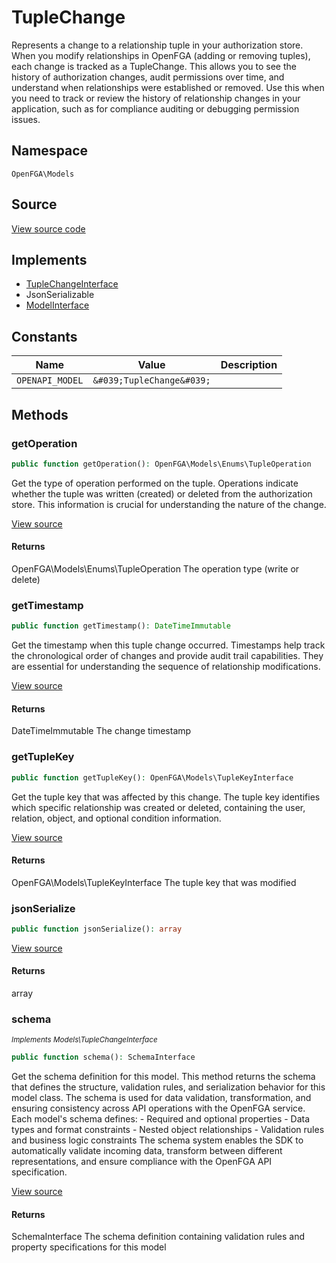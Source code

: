# TupleChange

Represents a change to a relationship tuple in your authorization store. When you modify relationships in OpenFGA (adding or removing tuples), each change is tracked as a TupleChange. This allows you to see the history of authorization changes, audit permissions over time, and understand when relationships were established or removed. Use this when you need to track or review the history of relationship changes in your application, such as for compliance auditing or debugging permission issues.

## Namespace
`OpenFGA\Models`

## Source
[View source code](https://github.com/evansims/openfga-php/blob/main/src/Models/TupleChange.php)

## Implements
* [TupleChangeInterface](TupleChangeInterface.md)
* JsonSerializable
* [ModelInterface](ModelInterface.md)

## Constants
| Name | Value | Description |
|------|-------|-------------|
| `OPENAPI_MODEL` | `&#039;TupleChange&#039;` |  |


## Methods
### getOperation


```php
public function getOperation(): OpenFGA\Models\Enums\TupleOperation
```

Get the type of operation performed on the tuple. Operations indicate whether the tuple was written (created) or deleted from the authorization store. This information is crucial for understanding the nature of the change.

[View source](https://github.com/evansims/openfga-php/blob/main/src/Models/TupleChange.php#L80)


#### Returns
OpenFGA\Models\Enums\TupleOperation
 The operation type (write or delete)

### getTimestamp


```php
public function getTimestamp(): DateTimeImmutable
```

Get the timestamp when this tuple change occurred. Timestamps help track the chronological order of changes and provide audit trail capabilities. They are essential for understanding the sequence of relationship modifications.

[View source](https://github.com/evansims/openfga-php/blob/main/src/Models/TupleChange.php#L89)


#### Returns
DateTimeImmutable
 The change timestamp

### getTupleKey


```php
public function getTupleKey(): OpenFGA\Models\TupleKeyInterface
```

Get the tuple key that was affected by this change. The tuple key identifies which specific relationship was created or deleted, containing the user, relation, object, and optional condition information.

[View source](https://github.com/evansims/openfga-php/blob/main/src/Models/TupleChange.php#L98)


#### Returns
OpenFGA\Models\TupleKeyInterface
 The tuple key that was modified

### jsonSerialize


```php
public function jsonSerialize(): array
```


[View source](https://github.com/evansims/openfga-php/blob/main/src/Models/TupleChange.php#L107)


#### Returns
array

### schema

*<small>Implements Models\TupleChangeInterface</small>*  

```php
public function schema(): SchemaInterface
```

Get the schema definition for this model. This method returns the schema that defines the structure, validation rules, and serialization behavior for this model class. The schema is used for data validation, transformation, and ensuring consistency across API operations with the OpenFGA service. Each model&#039;s schema defines: - Required and optional properties - Data types and format constraints - Nested object relationships - Validation rules and business logic constraints The schema system enables the SDK to automatically validate incoming data, transform between different representations, and ensure compliance with the OpenFGA API specification.

[View source](https://github.com/evansims/openfga-php/blob/main/src/Models/ModelInterface.php#L52)


#### Returns
SchemaInterface
 The schema definition containing validation rules and property specifications for this model

